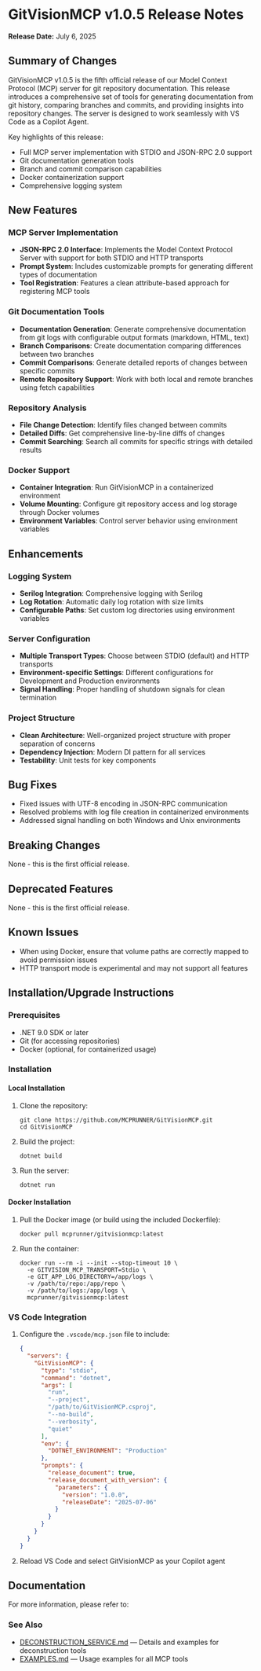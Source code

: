 # GitVisionMCP v1.0.5 Release Notes

**Release Date:** July 6, 2025

## Summary of Changes

GitVisionMCP v1.0.5 is the fifth official release of our Model Context Protocol (MCP) server for git repository documentation. This release introduces a comprehensive set of tools for generating documentation from git history, comparing branches and commits, and providing insights into repository changes. The server is designed to work seamlessly with VS Code as a Copilot Agent.

Key highlights of this release:

- Full MCP server implementation with STDIO and JSON-RPC 2.0 support
- Git documentation generation tools
- Branch and commit comparison capabilities
- Docker containerization support
- Comprehensive logging system

## New Features

### MCP Server Implementation

- **JSON-RPC 2.0 Interface**: Implements the Model Context Protocol Server with support for both STDIO and HTTP transports
- **Prompt System**: Includes customizable prompts for generating different types of documentation
- **Tool Registration**: Features a clean attribute-based approach for registering MCP tools

### Git Documentation Tools

- **Documentation Generation**: Generate comprehensive documentation from git logs with configurable output formats (markdown, HTML, text)
- **Branch Comparisons**: Create documentation comparing differences between two branches
- **Commit Comparisons**: Generate detailed reports of changes between specific commits
- **Remote Repository Support**: Work with both local and remote branches using fetch capabilities

### Repository Analysis

- **File Change Detection**: Identify files changed between commits
- **Detailed Diffs**: Get comprehensive line-by-line diffs of changes
- **Commit Searching**: Search all commits for specific strings with detailed results

### Docker Support

- **Container Integration**: Run GitVisionMCP in a containerized environment
- **Volume Mounting**: Configure git repository access and log storage through Docker volumes
- **Environment Variables**: Control server behavior using environment variables

## Enhancements

### Logging System

- **Serilog Integration**: Comprehensive logging with Serilog
- **Log Rotation**: Automatic daily log rotation with size limits
- **Configurable Paths**: Set custom log directories using environment variables

### Server Configuration

- **Multiple Transport Types**: Choose between STDIO (default) and HTTP transports
- **Environment-specific Settings**: Different configurations for Development and Production environments
- **Signal Handling**: Proper handling of shutdown signals for clean termination

### Project Structure

- **Clean Architecture**: Well-organized project structure with proper separation of concerns
- **Dependency Injection**: Modern DI pattern for all services
- **Testability**: Unit tests for key components

## Bug Fixes

- Fixed issues with UTF-8 encoding in JSON-RPC communication
- Resolved problems with log file creation in containerized environments
- Addressed signal handling on both Windows and Unix environments

## Breaking Changes

None - this is the first official release.

## Deprecated Features

None - this is the first official release.

## Known Issues

- When using Docker, ensure that volume paths are correctly mapped to avoid permission issues
- HTTP transport mode is experimental and may not support all features

## Installation/Upgrade Instructions

### Prerequisites

- .NET 9.0 SDK or later
- Git (for accessing repositories)
- Docker (optional, for containerized usage)

### Installation

#### Local Installation

1. Clone the repository:

   ```
   git clone https://github.com/MCPRUNNER/GitVisionMCP.git
   cd GitVisionMCP
   ```

2. Build the project:

   ```
   dotnet build
   ```

3. Run the server:
   ```
   dotnet run
   ```

#### Docker Installation

1. Pull the Docker image (or build using the included Dockerfile):

   ```
   docker pull mcprunner/gitvisionmcp:latest
   ```

2. Run the container:
   ```
   docker run --rm -i --init --stop-timeout 10 \
     -e GITVISION_MCP_TRANSPORT=Stdio \
     -e GIT_APP_LOG_DIRECTORY=/app/logs \
     -v /path/to/repo:/app/repo \
     -v /path/to/logs:/app/logs \
     mcprunner/gitvisionmcp:latest
   ```

### VS Code Integration

1. Configure the `.vscode/mcp.json` file to include:

   ```json
   {
     "servers": {
       "GitVisionMCP": {
         "type": "stdio",
         "command": "dotnet",
         "args": [
           "run",
           "--project",
           "/path/to/GitVisionMCP.csproj",
           "--no-build",
           "--verbosity",
           "quiet"
         ],
         "env": {
           "DOTNET_ENVIRONMENT": "Production"
         },
         "prompts": {
           "release_document": true,
           "release_document_with_version": {
             "parameters": {
               "version": "1.0.0",
               "releaseDate": "2025-07-06"
             }
           }
         }
       }
     }
   }
   ```

2. Reload VS Code and select GitVisionMCP as your Copilot agent

## Documentation

For more information, please refer to:

### See Also

- [DECONSTRUCTION_SERVICE.md](DECONSTRUCTION_SERVICE.md) — Details and examples for deconstruction tools
- [EXAMPLES.md](EXAMPLES.md) — Usage examples for all MCP tools
